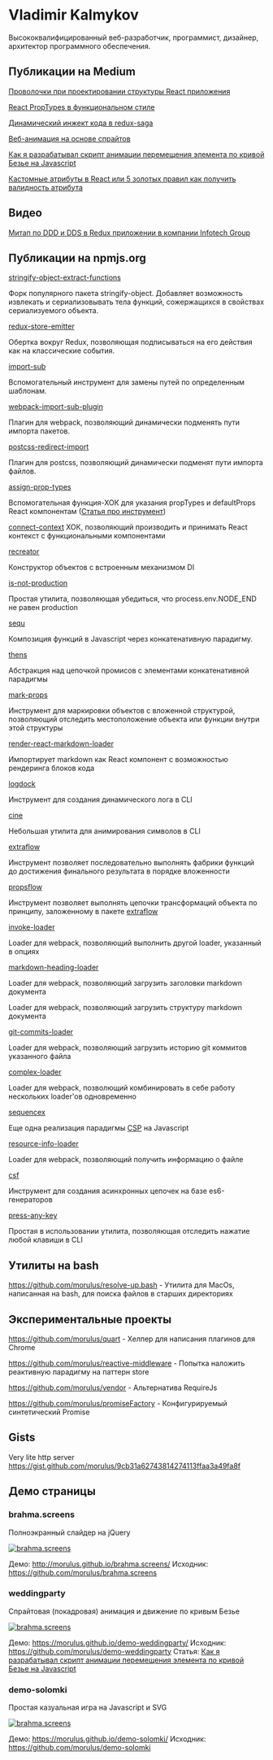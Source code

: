 Vladimir Kalmykov
==

Высококвалифицированный веб-разработчик, программист, дизайнер, архитектор программного обеспечения.

Публикации на Medium
--

[Проволочки при проектировании структуры React приложения](https://medium.com/@vladimirmorulus/%D0%BF%D1%80%D0%BE%D0%B2%D0%BE%D0%BB%D0%BE%D1%87%D0%BA%D0%B8-%D0%BF%D1%80%D0%B8-%D0%BF%D1%80%D0%BE%D0%B5%D0%BA%D1%82%D0%B8%D1%80%D0%BE%D0%B2%D0%B0%D0%BD%D0%B8%D0%B8-%D1%81%D1%82%D1%80%D1%83%D0%BA%D1%82%D1%83%D1%80%D1%8B-react-%D0%BF%D1%80%D0%B8%D0%BB%D0%BE%D0%B6%D0%B5%D0%BD%D0%B8%D1%8F-609f80105e2c)

[React PropTypes в функциональном стиле](https://medium.com/@vladimirmorulus/react-proptypes-%D0%B2-%D1%84%D1%83%D0%BD%D0%BA%D1%86%D0%B8%D0%BE%D0%BD%D0%B0%D0%BB%D1%8C%D0%BD%D0%BE%D0%BC-%D1%81%D1%82%D0%B8%D0%BB%D0%B5-21064b63b65a)

[Динамический инжект кода в redux-saga](https://medium.com/@vladimirmorulus/%D0%B4%D0%B8%D0%BD%D0%B0%D0%BC%D0%B8%D1%87%D0%B5%D1%81%D0%BA%D0%B8%D0%B9-%D0%B8%D0%BD%D0%B6%D0%B5%D0%BA%D1%82-%D0%BA%D0%BE%D0%B4%D0%B0-%D0%B2-redux-saga-cf72e19a2e25?source=your_stories_page)

[Веб-анимация на основе спрайтов](https://medium.com/@vladimirmorulus/%D0%B2%D0%B5%D0%B1-%D0%B0%D0%BD%D0%B8%D0%BC%D0%B0%D1%86%D0%B8%D1%8F-%D0%BD%D0%B0-%D0%BE%D1%81%D0%BD%D0%BE%D0%B2%D0%B5-%D1%81%D0%BF%D1%80%D0%B0%D0%B9%D1%82%D0%BE%D0%B2-8786a9cce59b)

[Как я разрабатывал скрипт анимации перемещения элемента по кривой Безье на Javascript](https://medium.com/@vladimirmorulus/%D0%BF%D0%BE%D0%BD%D0%B8%D0%BC%D0%B0%D0%BD%D0%B8%D0%B5-%D0%BF%D1%80%D0%B8%D0%BD%D1%86%D0%B8%D0%BF%D0%B0-%D1%80%D0%B0%D0%B1%D0%BE%D1%82%D1%8B-%D0%BF%D1%80%D0%BE%D0%BF%D0%BE%D1%80%D1%86%D0%B8%D0%BE%D0%BD%D0%B0%D0%BB%D1%8C%D0%BD%D0%BE%D0%B3%D0%BE-%D0%B1%D0%BB%D0%BE%D0%BA%D0%B0-%D0%B2-html-6198b8612183?source=your_stories_page---------------------------)

[Кастомные атрибуты в React или 5 золотых правил как получить валидность атрибута](https://medium.com/@vladimirmorulus/%D0%BA%D0%B0%D1%81%D1%82%D0%BE%D0%BC%D0%BD%D1%8B%D0%B5-%D0%B0%D1%82%D1%80%D0%B8%D0%B1%D1%83%D1%82%D1%8B-%D0%B2-react-%D0%B8%D0%BB%D0%B8-5-%D0%B7%D0%BE%D0%BB%D0%BE%D1%82%D1%8B%D1%85-%D0%BF%D1%80%D0%B0%D0%B2%D0%B8%D0%BB-%D0%BA%D0%B0%D0%BA-%D0%BF%D0%BE%D0%BB%D1%83%D1%87%D0%B8%D1%82%D1%8C-%D0%B2%D0%B0%D0%BB%D0%B8%D0%B4%D0%BD%D0%BE%D1%81%D1%82%D1%8C-%D0%B0%D1%82%D1%80%D0%B8%D0%B1%D1%83%D1%82%D0%B0-a22fc97be60b)

Видео
--

[Митап по DDD и DDS в Redux приложении в компании Infotech Group](https://www.youtube.com/watch?v=U8ZYaurjWPI)

Публикации на npmjs.org
--

[stringify-object-extract-functions](https://www.npmjs.com/package/stringify-object-extract-functions)

Форк популярного пакета stringify-object. Добавляет возможность извлекать и сериализовывать тела функций, сожержащихся в свойствах сериализуемого объекта.

[redux-store-emitter](https://www.npmjs.com/package/redux-store-emitter)

Обертка вокруг Redux, позволяющая подписываться на его действия как на классические события.

[import-sub](https://www.npmjs.com/package/import-sub)

Вспомогательный инструмент для замены путей по определенным шаблонам.

[webpack-import-sub-plugin](https://www.npmjs.com/package/webpack-import-sub-plugin)

Плагин для webpack, позволяющий динамически подменять пути импорта пакетов.

[postcss-redirect-import](https://www.npmjs.com/package/postcss-redirect-import)

Плагин для postcss, позволяющий динамически подменят пути импорта файлов.

[assign-prop-types](https://www.npmjs.com/package/assign-prop-types)

Вспомогательная функция-ХОК для указания propTypes и defaultProps React компонентам ([Статья про инструмент](https://medium.com/@vladimirmorulus/react-proptypes-%D0%B2-%D1%84%D1%83%D0%BD%D0%BA%D1%86%D0%B8%D0%BE%D0%BD%D0%B0%D0%BB%D1%8C%D0%BD%D0%BE%D0%BC-%D1%81%D1%82%D0%B8%D0%BB%D0%B5-21064b63b65a))

[connect-context](https://www.npmjs.com/package/connect-context)
ХОК, позволяющий производить и принимать React контекст с функциональными компонентами

[recreator](https://www.npmjs.com/package/recreator)

Конструктор объектов с встроенным механизмом DI

[is-not-production](https://www.npmjs.com/package/is-not-production)

Простая утилита, позволяющая убедиться, что process.env.NODE_END не равен production

[sequ](https://www.npmjs.com/package/sequ)

Композиция функций в Javascript через конкатенативную парадигму.

[thens](https://www.npmjs.com/package/thens)

Абстракция над цепочкой промисов с элементами конкатенативной парадигмы

[mark-props](https://www.npmjs.com/package/mark-props)

Инструмент для маркировки объектов с вложенной структурой, позволяющий отследить местоположение объекта или функции внутри этой структуры

[render-react-markdown-loader](https://www.npmjs.com/package/render-react-markdown-loader)

Импортирует markdown как React компонент с возможностью рендеринга блоков кода

[logdock](https://www.npmjs.com/package/logdock)

Инструмент для создания динамического лога в CLI

[cine](https://www.npmjs.com/package/cine)

Небольшая утилита для анимирования символов в CLI

[extraflow](https://www.npmjs.com/package/extraflow)

Инструмент позволяет последовательно выполнять фабрики функций до достижения финального результата в порядке вложенности

[propsflow](https://www.npmjs.com/package/extraflow)

Инструмент позволяет выполнять цепочки трансформаций объекта по принципу, заложенному в пакете [extraflow](https://www.npmjs.com/package/extraflow)

[invoke-loader](https://www.npmjs.com/package/invoke-loader)

Loader для webpack, позволяющий выполнить другой loader, указанный в опциях

[markdown-heading-loader](https://www.npmjs.com/package/markdown-heading-loader)

Loader для webpack, позволяющий загрузить заголовки markdown документа

[](https://www.npmjs.com/package/markdown-structure-loader)

Loader для webpack, позволяющий загрузить структуру markdown документа

[git-commits-loader](https://www.npmjs.com/package/git-commits-loader)

Loader для webpack, позволяющий загрузить историю git коммитов указанного файла

[complex-loader](https://www.npmjs.com/package/complex-loader)

Loader для webpack, позволющий комбинировать в себе работу нескольких loader'ов одновременно

[sequencex](https://www.npmjs.com/package/sequencex)

Еще одна реализация парадигмы [CSP](https://en.wikipedia.org/wiki/Communicating_sequential_processes) на Javascript

[resource-info-loader](https://www.npmjs.com/package/resource-info-loader)

Loader для webpack, позволяющий получить информацию о файле

[csf](https://www.npmjs.com/package/csf)

Инструмент для создания асинхронных цепочек на базе es6-генераторов

[press-any-key](https://www.npmjs.com/package/press-any-key)

Простая в использовании утилита, позволяющая отследить нажатие любой клавиши в CLI

Утилиты на bash
--

https://github.com/morulus/resolve-up.bash - Утилита для MacOs, написанная на bash, для поиска файлов в старших директориях

Экспериментальные проекты
--

https://github.com/morulus/quart - Хелпер для написания плагинов для Сhrome

https://github.com/morulus/reactive-middleware - Попытка наложить реактивную парадигму на паттерн store

https://github.com/morulus/vendor - Альтернатива RequireJs

https://github.com/morulus/promiseFactory - Конфигурируемый синтетический Promise

Gists
--

Very lite http server
https://gist.github.com/morulus/9cb31a62743814274113ffaa3a49fa8f



Демо страницы
--

### brahma.screens

Полноэкранный слайдер на jQuery

[![brahma.screens](./assets/demos/brahma.screens.jpg)](http://morulus.github.io/brahma.screens/)

Демо: http://morulus.github.io/brahma.screens/
Исходник: https://github.com/morulus/brahma.screens

### weddingparty

Спрайтовая (покадровая) анимация и движение по кривым Безье

[![brahma.screens](./assets/demos/weddingparty.jpg)](https://morulus.github.io/demo-weddingparty/)

Демо: https://morulus.github.io/demo-weddingparty/
Исходник: https://github.com/morulus/demo-weddingparty
Статья: [Как я разрабатывал скрипт анимации перемещения элемента по кривой Безье на Javascript](https://medium.com/@vladimirmorulus/%D0%BF%D0%BE%D0%BD%D0%B8%D0%BC%D0%B0%D0%BD%D0%B8%D0%B5-%D0%BF%D1%80%D0%B8%D0%BD%D1%86%D0%B8%D0%BF%D0%B0-%D1%80%D0%B0%D0%B1%D0%BE%D1%82%D1%8B-%D0%BF%D1%80%D0%BE%D0%BF%D0%BE%D1%80%D1%86%D0%B8%D0%BE%D0%BD%D0%B0%D0%BB%D1%8C%D0%BD%D0%BE%D0%B3%D0%BE-%D0%B1%D0%BB%D0%BE%D0%BA%D0%B0-%D0%B2-html-6198b8612183?source=your_stories_page---------------------------)

### demo-solomki

Простая казуальная игра на Javascript и SVG

[![brahma.screens](./assets/demos/solomki.jpg)](https://morulus.github.io/demo-solomki/)

Демо: https://morulus.github.io/demo-solomki/
Исходник: https://github.com/morulus/demo-solomki
